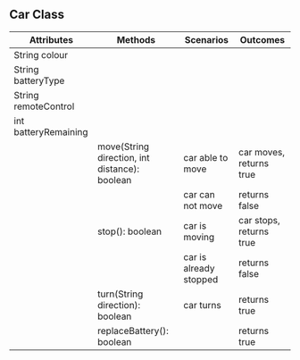 ## Car Class

| Attributes           | Methods                                       | Scenarios              | Outcomes                |
|----------------------|-----------------------------------------------|------------------------|-------------------------|
| String colour        |                                               |                        |                         |
| String batteryType   |                                               |                        |                         |
| String remoteControl |                                               |                        |                         |
| int batteryRemaining |                                               |                        |                         |
|                      | move(String direction, int distance): boolean | car able to move       | car moves, returns true |
|                      |                                               | car can not move       | returns false           |
|                      | stop(): boolean                               | car is moving          | car stops, returns true |
|                      |                                               | car is already stopped | returns false           |
|                      | turn(String direction): boolean               | car turns              | returns true            |
|                      | replaceBattery(): boolean                     |                        | returns true            |

